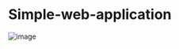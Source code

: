 # Simple-web-application


![image](https://user-images.githubusercontent.com/109473854/197017232-87cdc367-63e5-4152-9f09-629deb613ba0.png)

